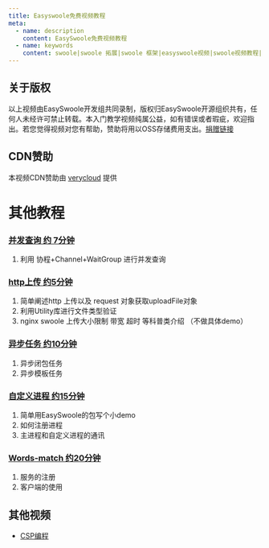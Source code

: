 ```yaml
---
title: Easyswoole免费视频教程
meta:
  - name: description
    content: EasySwoole免费视频教程
  - name: keywords
    content: swoole|swoole 拓展|swoole 框架|easyswoole视频|swoole视频教程|swoole免费教程
---
```



## 关于版权
以上视频由EasySwoole开发组共同录制，版权归EasySwoole开源组织共有，任何人未经许可禁止转载。本入门教学视频纯属公益，如有错误或者瑕疵，欢迎指出。若您觉得视频对您有帮助，赞助将用以OSS存储费用支出。[捐赠链接](./../donate.md)

## CDN赞助
本视频CDN赞助由 [verycloud](https://www.verycloud.cn/) 提供




# 其他教程


### [并发查询 约 7分钟](http://video-oss.easyswoole.com/%E5%85%A5%E9%97%A8%E6%95%99%E7%A8%8B1/%E5%8D%8F%E7%A8%8B%E5%B9%B6%E5%8F%91%E6%9F%A5%E8%AF%A2.mp4)
1. 利用 协程+Channel+WaitGroup 进行并发查询
   
### [http上传 约5分钟](http://video-oss.easyswoole.com/%E5%85%A5%E9%97%A8%E6%95%99%E7%A8%8B1/fileupload.mp4)
1. 简单阐述http 上传以及 request 对象获取uploadFile对象
2. 利用Utility库进行文件类型验证
3. nginx swoole 上传大小限制 带宽 超时 等科普类介绍 （不做具体demo）

### [异步任务 约10分钟](http://video-oss.easyswoole.com/%E5%85%A5%E9%97%A8%E6%95%99%E7%A8%8B1/task.mp4)
1. 异步闭包任务
2. 异步模板任务

### [自定义进程 约15分钟](http://video-oss.easyswoole.com/%E5%85%A5%E9%97%A8%E6%95%99%E7%A8%8B1/%E8%87%AA%E5%AE%9A%E4%B9%89%E8%BF%9B%E7%A8%8B.mp4)
1. 简单用EasySwoole的包写个小demo
2. 如何注册进程
3. 主进程和自定义进程的通讯

### [Words-match 约20分钟](http://video-oss.easyswoole.com/%E5%85%A5%E9%97%A8%E6%95%99%E7%A8%8B1/words-match.mp4)
1. 服务的注册
2. 客户端的使用 

## 其他视频
- [CSP编程](https://www.easyswoole.com/playVideo.html?video=aHR0cDovdmlkZW8tb3NzLmVhc3lzd29vbGUuY29tLyVFNSU4NSVBNSVFOSU5NyVBOCVFNiU5NSU5OSVFNyVBOCU4QjEvJUU1JTg1JUE1JUU5JTk3JUE4Y3NwLm1wNA==)

